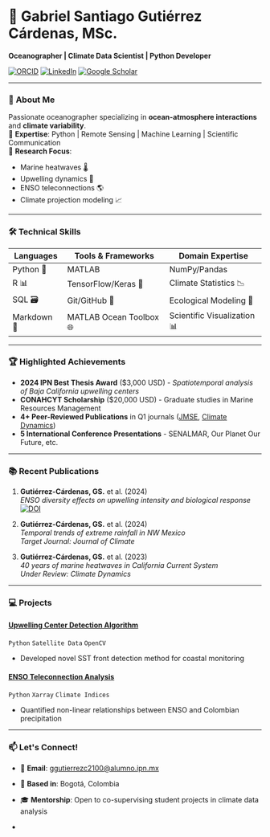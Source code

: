 # 🌊 Gabriel Santiago Gutiérrez Cárdenas, MSc.  
**Oceanographer | Climate Data Scientist | Python Developer**

[![ORCID](https://img.shields.io/badge/ORCID-0000-0002-3915-7684-blue)](https://orcid.org/0000-0002-3915-7684) 
[![LinkedIn](https://img.shields.io/badge/LinkedIn-Connect-blue?logo=linkedin)](https://www.linkedin.com/in/yourprofile) 
[![Google Scholar](https://img.shields.io/badge/Google_Scholar-Read-white?logo=google-scholar)](https://scholar.google.com/citations?user=YOUR_ID)

---

### 🔬 **About Me**  
Passionate oceanographer specializing in **ocean-atmosphere interactions** and **climate variability**.  
🔹 **Expertise**: Python | Remote Sensing | Machine Learning | Scientific Communication  
🔹 **Research Focus**:  
  - Marine heatwaves 🌡️  
  - Upwelling dynamics 🌊  
  - ENSO teleconnections 🌎  
  - Climate projection modeling 📈  

---

### 🛠️ **Technical Skills**  
| **Languages**       | **Tools & Frameworks**      | **Domain Expertise**          |
|----------------------|-----------------------------|--------------------------------|
| Python 🐍           | MATLAB | NumPy/Pandas     | Satellite Data Analysis 🛰️  |
| R 📊                | TensorFlow/Keras 🤖         | Climate Statistics 📉         |
| SQL 🗃️             | Git/GitHub 🐙               | Ecological Modeling 🌿        |
| Markdown 📝         | MATLAB Ocean Toolbox 🌐     | Scientific Visualization 📊   |

---

### 🏆 **Highlighted Achievements**  
- **2024 IPN Best Thesis Award** ($3,000 USD) - *Spatiotemporal analysis of Baja California upwelling centers*  
- **CONAHCYT Scholarship** ($20,000 USD) - Graduate studies in Marine Resources Management  
- **4+ Peer-Reviewed Publications** in Q1 journals ([JMSE](https://doi.org/10.3390/jmse12071061), [Climate Dynamics](https://doi.org/10.1007/s00382-024-XXXXX))  
- **5 International Conference Presentations** - SENALMAR, Our Planet Our Future, etc.  

---

### 📚 **Recent Publications**  
1. **Gutiérrez-Cárdenas, GS.** et al. (2024)  
   *ENSO diversity effects on upwelling intensity and biological response*  
   [![DOI](https://img.shields.io/badge/DOI-10.3390%2Fjmse12071061-blue)](https://doi.org/10.3390/jmse12071061)  

2. **Gutiérrez-Cárdenas, GS.** et al. (2024)  
   *Temporal trends of extreme rainfall in NW Mexico*  
   *Target Journal: Journal of Climate*  

3. **Gutiérrez-Cárdenas, GS.** et al. (2023)  
   *40 years of marine heatwaves in California Current System*  
   *Under Review: Climate Dynamics*  

---

### 💻 **Projects**  
#### [**Upwelling Center Detection Algorithm**](https://github.com/yourrepo)  
`Python` `Satellite Data` `OpenCV`  
- Developed novel SST front detection method for coastal monitoring  

#### [**ENSO Teleconnection Analysis**](https://github.com/yourrepo)  
`Python` `Xarray` `Climate Indices`  
- Quantified non-linear relationships between ENSO and Colombian precipitation  

---

### 📫 **Let's Connect!**  
- 📧 **Email**: ggutierrezc2100@alumno.ipn.mx  
- 📍 **Based in**: Bogotá, Colombia  
- 🎓 **Mentorship**: Open to co-supervising student projects in climate data analysis  


- 
